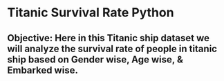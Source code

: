 # Titanic Survival Rate Python

## Objective: Here in this Titanic ship dataset we will analyze the survival rate of people in titanic ship based on Gender wise, Age wise, & Embarked wise.
